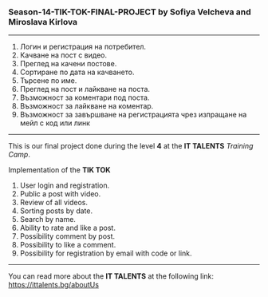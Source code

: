 ### Season-14-TIK-TOK-FINAL-PROJECT by Sofiya Velcheva and Miroslava Kirlova
---

1. Логин и регистрация на потребител. 
2. Качване на пост с видео. 
3. Преглед на качени постове. 
4. Сортиране по дата на качването. 
5. Търсене по име. 
6. Преглед на пост и лайкване на поста. 
7. Възможност за коментари под поста.
8. Възможност за лайкване на коментар. 
9. Възможност за завършване на регистрацията чрез изпращане на мейл с код или линк
---
This is our final project done during the level **4** at the **IT TALENTS** *Training Camp*.

Implementation of the **TIK TOK**

1. User login and registration.
2. Public a post with video. 
3. Review of all videos. 
4. Sorting posts by date. 
5. Search by name. 
6. Ability to rate and like a post. 
7. Possibility comment by post. 
8. Possibility to like a comment. 
9. Possibility for registration by email with code or link.
---
You can read more about the **IT TALENTS** at the following link: <https://ittalents.bg/aboutUs>